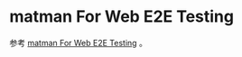 # matman For Web E2E Testing

参考 [matman For Web E2E Testing](https://marketplace.visualstudio.com/items?itemName=matmanjs.matman) 。
